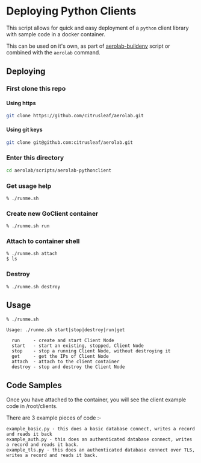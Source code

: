 # Deploying Python Clients

This script allows for quick and easy deployment of a `python` client library with sample code in a docker container.

This can be used on it's own, as part of [aerolab-buildenv](../aerolab-buildenv/README.md) script or combined with the `aerolab` command.

## Deploying

### First clone this repo

#### Using https

```bash
git clone https://github.com/citrusleaf/aerolab.git
```

#### Using git keys

```bash
git clone git@github.com:citrusleaf/aerolab.git
```

### Enter this directory

```bash
cd aerolab/scripts/aerolab-pythonclient
```

### Get usage help

```
% ./runme.sh
```

### Create new GoClient container

```
% ./runme.sh run
```

### Attach to container shell

```
% ./runme.sh attach
$ ls
```

### Destroy

```
% ./runme.sh destroy
```

## Usage

```
% ./runme.sh 

Usage: ./runme.sh start|stop|destroy|run|get

  run     - create and start Client Node
  start   - start an existing, stopped, Client Node
  stop    - stop a running Client Node, without destroying it
  get     - get the IPs of Client Node
  attach  - attach to the client container
  destroy - stop and destroy the Client Node
```

## Code Samples

Once you have attached to the container, you will see the client example code in /root/clients.

There are 3 example pieces of code :-
```
example_basic.py - this does a basic database connect, writes a record and reads it back
example_auth.py - this does an authenticated database connect, writes a record and reads it back.
example_tls.py - this does an authenticated database connect over TLS, writes a record and reads it back.
```

